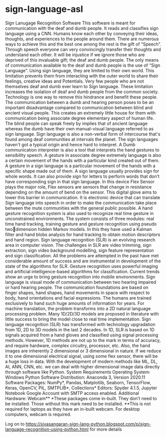 # sign-language-asl
Sign Lanugage Recognition Software
This software is meant for communication with the deaf and dumb people. It reads and classifies 
sign language using a CNN.
Humans know each other by conveying their ideas, thoughts, and experiences to the people around 
them. There are numerous ways to achieve this and the best one among the rest is the gift of 
“Speech”. Through speech everyone can very convincingly transfer their thoughts and understand 
each other. It will be injustice if we ignore those who are deprived of this invaluable gift; the deaf 
and dumb people. The only means of communication available to the deaf and dumb people is the 
use of “Sign Language”. Using sign language, they are limited to their own world. This limitation 
prevents them from interacting with the outer world to share their feelings, creative ideas and 
Potentials. Very few people who are not themselves deaf and dumb ever learn to Sign language.
These limitation increases the isolation of deaf and dumb people from the common society. 
Technology is one way to remove this hindrance and benefit these people.
The communication between a dumb and hearing person poses to be an important disadvantage 
compared to communication between blind and ancient visual people. This creates an extremely 
little house for them with communication being associate degree elementary aspect of human life. 
The blind people can speak freely by implies that of ancient language whereas the dumb have their 
own manual-visual language referred to as sign language. Sign language is also a non-verbal form of 
intercourse that's found among deaf communities at intervals the planet. The sign languages haven't 
got a typical origin and hence hard to interpret. A Dumb communication interpreter is also a tool 
that interprets the hand gestures to sensibility speech. A gesture in associate degree extremely 
language is also a certain movement of the hands with a particular kind created out of them. A 
gesture in a sign language is a particular movement of the hands with a specific shape made out of 
them. A sign language usually provides sign for whole words. It can also provide sign for letters to 
perform words that don’t have corresponding sign in that sign language. In this device Flex Sensor 
plays the major role, Flex sensors are sensors that change in resistance depending on the amount of 
bend on the sensor. This digital glove aims to lower this barrier in communication. It is electronic 
device that can translate Sign language into speech in order to make the communication take place 
between the mute communities with the general public possible. A hand gesture recognition system 
is also used to recognize real time gesture in unconstrained environments. The system consists of 
three modules: real time hand tracking, training gesture and gesture recognition using pseudo twodimension hidden Markov models. In this they have used a Kalman filter and hand blobs analysis for 
hand tracking to obtain motion descriptors and hand region.
Sign language recognition (SLR) is an evolving research area in computer vision. The challenges in SLR 
are video trimming, sign extraction, sign video background modelling, sign feature representation and 
sign classification. All the problems are attempted in the past have met considerable amount of success 
and are instrumental in development of the state of the algorithms for SLR. Gesture recognition uses 
powerful imaging and artificial intelligence-based algorithms for classification. Current trends show an 
urge to bring gesture recognition into mobile environments. Sign language is visual mode of 
communication between two hearing impaired or hard hearing people. The communication foundations 
are based on finger shapes, hand shapes, hand movements in space with respect to body, hand 
orientations and facial expressions. The humans are trained exclusively to hand such huge amounts of 
information for years. For machine translation, the problem transforms into a 2D natural language 
processing problem. Many 1D/2D/3D models are proposed in literature with little success to bring the 
model close to real time implementation.
Sign language recognition (SLR) has transformed with technology upgradation from 1D, 2D to 3D 
models in the last 2 decades. In 1D, SLR is based on 1D signals acquired from a hand gloves and 
classified using signal processing methods. However, 1D methods are not up to the mark in terms of 
accuracy, and require hardware, complex circuitry, processor, etc. Also, the hand images are 
inherently 2 dimensional or 3 dimensional in nature. If we reduce it to one dimensional electrical 
signal, using some flex sensor, there will be a huge loss in data. With the development of modern 
methods like ML, DL, AI, ANN, CNN, etc. we can deal with higher dimensional image data directly 
through software like Python.
System Requirements
Operating System: Windows
Python Software Distribution: Anaconda 3, Version 2020.11
Software Packages: NumPy*, Pandas, Matplotlib, Seaborn, TensorFlow, Keras, OpenCV, 
PIL, SMTPLIB*, Collections*
Editors: Spyder 4.1.5, Jupyter Notebook
Google Account with SMTP access enabled.
Additional Hardware: Webcam**
*These packages come in-built. They don’t need to be installed. Those without this mark need to be 
installed.
**This is not required for laptops as they have an in-built webcam. For desktop computers, webcam 
is required.

Log on to https://sivasangaran-sign-lang-python.blogspot.com/p/sign-language-recognition-using-python.html for more details
